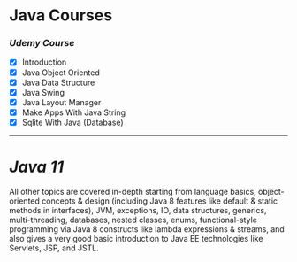 

# Java Courses
### _Udemy Course_ 
- [x] Introduction
- [x] Java Object Oriented
- [x] Java Data Structure
- [x] Java Swing
- [x] Java Layout Manager
- [x] Make Apps With Java String
- [x] Sqlite With Java (Database)

---------------------------------------------------------------


# _Java 11_

All other topics are covered in-depth starting from language basics, object-oriented concepts & design (including Java 8 features like default & static methods in interfaces), JVM, exceptions, IO, data structures, generics, multi-threading, databases, nested classes, enums, functional-style programming via Java 8 constructs like lambda expressions & streams, and also gives a very good basic introduction to Java EE technologies like Servlets, JSP, and JSTL.
